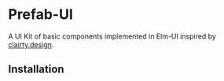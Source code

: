# Prefab-UI

A UI Kit of basic components implemented in Elm-UI inspired by [clairty.design](https://clarity.design/).

## Installation

